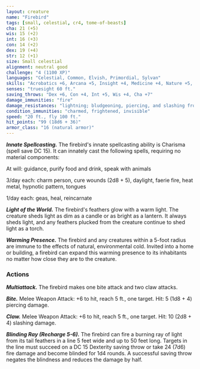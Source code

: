 ```yaml
---
layout: creature
name: "Firebird"
tags: [small, celestial, cr4, tome-of-beasts]
cha: 21 (+5)
wis: 15 (+2)
int: 16 (+3)
con: 14 (+2)
dex: 19 (+4)
str: 12 (+1)
size: Small celestial
alignment: neutral good
challenge: "4 (1100 XP)"
languages: "Celestial, Common, Elvish, Primordial, Sylvan"
skills: "Acrobatics +6, Arcana +5, Insight +4, Medicine +4, Nature +5, Perception +7, Religion +5"
senses: "truesight 60 ft."
saving_throws: "Dex +6, Con +4, Int +5, Wis +4, Cha +7"
damage_immunities: "fire"
damage_resistances: "lightning; bludgeoning, piercing, and slashing from nonmagical weapons"
condition_immunities: "charmed, frightened, invisible"
speed: "20 ft., fly 100 ft."
hit_points: "99 (18d6 + 36)"
armor_class: "16 (natural armor)"
---
```


***Innate Spellcasting.*** The firebird's innate spellcasting ability is Charisma (spell save DC 15). It can innately cast the following spells, requiring no material components:

At will: guidance, purify food and drink, speak with animals

3/day each: charm person, cure wounds (2d8 + 5), daylight, faerie fire, heat metal, hypnotic pattern, tongues

1/day each: geas, heal, reincarnate

***Light of the World.*** The firebird's feathers glow with a warm light. The creature sheds light as dim as a candle or as bright as a lantern. It always sheds light, and any feathers plucked from the creature continue to shed light as a torch.

***Warming Presence.*** The firebird and any creatures within a 5-foot radius are immune to the effects of natural, environmental cold. Invited into a home or building, a firebird can expand this warming presence to its inhabitants no matter how close they are to the creature.

### Actions

***Multiattack.*** The firebird makes one bite attack and two claw attacks.

***Bite.*** Melee Weapon Attack: +6 to hit, reach 5 ft., one target. Hit: 5 (1d8 + 4) piercing damage.

***Claw.*** Melee Weapon Attack: +6 to hit, reach 5 ft., one target. Hit: 10 (2d8 + 4) slashing damage.

***Blinding Ray (Recharge 5-6).*** The firebird can fire a burning ray of light from its tail feathers in a line 5 feet wide and up to 50 feet long. Targets in the line must succeed on a DC 15 Dexterity saving throw or take 24 (7d6) fire damage and become blinded for 1d4 rounds. A successful saving throw negates the blindness and reduces the damage by half.

